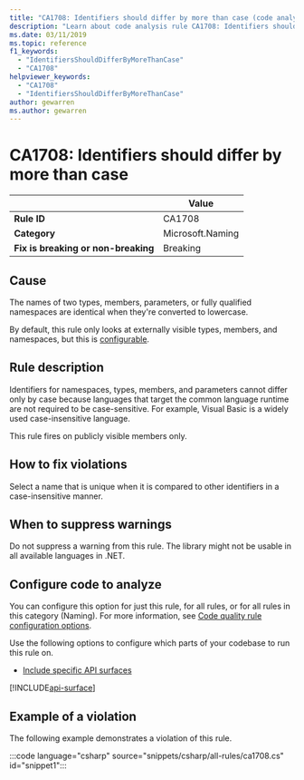 ```yaml
---
title: "CA1708: Identifiers should differ by more than case (code analysis)"
description: "Learn about code analysis rule CA1708: Identifiers should differ by more than case"
ms.date: 03/11/2019
ms.topic: reference
f1_keywords:
  - "IdentifiersShouldDifferByMoreThanCase"
  - "CA1708"
helpviewer_keywords:
  - "CA1708"
  - "IdentifiersShouldDifferByMoreThanCase"
author: gewarren
ms.author: gewarren
---
```

# CA1708: Identifiers should differ by more than case

| | Value |
|-|-|
| **Rule ID** |CA1708|
| **Category** |Microsoft.Naming|
| **Fix is breaking or non-breaking** |Breaking|

## Cause

The names of two types, members, parameters, or fully qualified namespaces are identical when they're converted to lowercase.

By default, this rule only looks at externally visible types, members, and namespaces, but this is [configurable](#configure-code-to-analyze).

## Rule description

Identifiers for namespaces, types, members, and parameters cannot differ only by case because languages that target the common language runtime are not required to be case-sensitive. For example, Visual Basic is a widely used case-insensitive language.

This rule fires on publicly visible members only.

## How to fix violations

Select a name that is unique when it is compared to other identifiers in a case-insensitive manner.

## When to suppress warnings

Do not suppress a warning from this rule. The library might not be usable in all available languages in .NET.

## Configure code to analyze

You can configure this option for just this rule, for all rules, or for all rules in this category (Naming). For more information, see [Code quality rule configuration options](../code-quality-rule-options.md).

Use the following options to configure which parts of your codebase to run this rule on.

- [Include specific API surfaces](#include-specific-api-surfaces)

[!INCLUDE[api-surface](~/includes/code-analysis/api-surface.md)]

## Example of a violation

The following example demonstrates a violation of this rule.

:::code language="csharp" source="snippets/csharp/all-rules/ca1708.cs" id="snippet1":::
